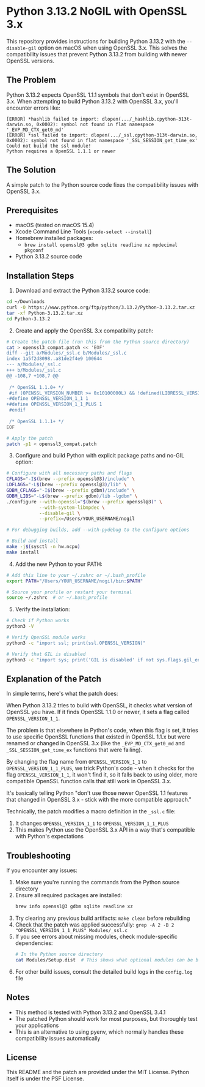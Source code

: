 # Python 3.13.2 NoGIL with OpenSSL 3.x

This repository provides instructions for building Python 3.13.2 with the `--disable-gil` option on macOS when using OpenSSL 3.x. This solves the compatibility issues that prevent Python 3.13.2 from building with newer OpenSSL versions.

## The Problem

Python 3.13.2 expects OpenSSL 1.1.1 symbols that don't exist in OpenSSL 3.x. When attempting to build Python 3.13.2 with OpenSSL 3.x, you'll encounter errors like:

```
[ERROR] *hashlib failed to import: dlopen(.../_hashlib.cpython-313t-darwin.so, 0x0002): symbol not found in flat namespace '_EVP_MD_CTX_get0_md'
[ERROR] *ssl failed to import: dlopen(.../_ssl.cpython-313t-darwin.so, 0x0002): symbol not found in flat namespace '_SSL_SESSION_get_time_ex'
Could not build the ssl module!
Python requires a OpenSSL 1.1.1 or newer
```

## The Solution

A simple patch to the Python source code fixes the compatibility issues with OpenSSL 3.x.

## Prerequisites

- macOS (tested on macOS 15.4)
- Xcode Command Line Tools (`xcode-select --install`)
- Homebrew installed packages:
  - `brew install openssl@3 gdbm sqlite readline xz mpdecimal pkgconf`
- Python 3.13.2 source code

## Installation Steps

1. Download and extract the Python 3.13.2 source code:

```bash
cd ~/Downloads
curl -O https://www.python.org/ftp/python/3.13.2/Python-3.13.2.tar.xz
tar -xf Python-3.13.2.tar.xz
cd Python-3.13.2
```

2. Create and apply the OpenSSL 3.x compatibility patch:

```bash
# Create the patch file (run this from the Python source directory)
cat > openssl3_compat.patch << 'EOF'
diff --git a/Modules/_ssl.c b/Modules/_ssl.c
index 1a5f2d8098..a81de2f4e9 100644
--- a/Modules/_ssl.c
+++ b/Modules/_ssl.c
@@ -108,7 +108,7 @@
 
 /* OpenSSL 1.1.0+ */
 #if (OPENSSL_VERSION_NUMBER >= 0x10100000L) && !defined(LIBRESSL_VERSION_NUMBER)
-#define OPENSSL_VERSION_1_1 1
+#define OPENSSL_VERSION_1_1_PLUS 1
 #endif
 
 /* OpenSSL 1.1.1+ */
EOF

# Apply the patch
patch -p1 < openssl3_compat.patch
```

3. Configure and build Python with explicit package paths and no-GIL option:

```bash
# Configure with all necessary paths and flags
CFLAGS="-I$(brew --prefix openssl@3)/include" \
LDFLAGS="-L$(brew --prefix openssl@3)/lib" \
GDBM_CFLAGS="-I$(brew --prefix gdbm)/include" \
GDBM_LIBS="-L$(brew --prefix gdbm)/lib -lgdbm" \
./configure --with-openssl="$(brew --prefix openssl@3)" \
            --with-system-libmpdec \
            --disable-gil \
            --prefix=/Users/YOUR_USERNAME/nogil

# For debugging builds, add --with-pydebug to the configure options

# Build and install
make -j$(sysctl -n hw.ncpu)
make install
```

4. Add the new Python to your PATH:

```bash
# Add this line to your ~/.zshrc or ~/.bash_profile
export PATH="/Users/YOUR_USERNAME/nogil/bin:$PATH"

# Source your profile or restart your terminal
source ~/.zshrc  # or ~/.bash_profile
```

5. Verify the installation:

```bash
# Check if Python works
python3 -V

# Verify OpenSSL module works
python3 -c "import ssl; print(ssl.OPENSSL_VERSION)"

# Verify that GIL is disabled
python3 -c "import sys; print('GIL is disabled' if not sys.flags.gil_enabled else 'GIL is enabled')"
```

## Explanation of the Patch

In simple terms, here's what the patch does:

When Python 3.13.2 tries to build with OpenSSL, it checks what version of OpenSSL you have. If it finds OpenSSL 1.1.0 or newer, it sets a flag called `OPENSSL_VERSION_1_1`. 

The problem is that elsewhere in Python's code, when this flag is set, it tries to use specific OpenSSL functions that existed in OpenSSL 1.1.x but were renamed or changed in OpenSSL 3.x (like the `_EVP_MD_CTX_get0_md` and `_SSL_SESSION_get_time_ex` functions that were failing).

By changing the flag name from `OPENSSL_VERSION_1_1` to `OPENSSL_VERSION_1_1_PLUS`, we trick Python's code - when it checks for the flag `OPENSSL_VERSION_1_1`, it won't find it, so it falls back to using older, more compatible OpenSSL function calls that still work in OpenSSL 3.x.

It's basically telling Python "don't use those newer OpenSSL 1.1 features that changed in OpenSSL 3.x - stick with the more compatible approach."

Technically, the patch modifies a macro definition in the `_ssl.c` file:

1. It changes `OPENSSL_VERSION_1_1` to `OPENSSL_VERSION_1_1_PLUS`
2. This makes Python use the OpenSSL 3.x API in a way that's compatible with Python's expectations

## Troubleshooting

If you encounter any issues:

1. Make sure you're running the commands from the Python source directory
2. Ensure all required packages are installed:
   ```bash
   brew info openssl@3 gdbm sqlite readline xz
   ```
3. Try clearing any previous build artifacts: `make clean` before rebuilding
4. Check that the patch was applied successfully: `grep -A 2 -B 2 "OPENSSL_VERSION_1_1_PLUS" Modules/_ssl.c`
5. If you see errors about missing modules, check module-specific dependencies:
   ```bash
   # In the Python source directory
   cat Modules/Setup.dist  # This shows what optional modules can be built
   ```
6. For other build issues, consult the detailed build logs in the `config.log` file

## Notes

- This method is tested with Python 3.13.2 and OpenSSL 3.4.1
- The patched Python should work for most purposes, but thoroughly test your applications
- This is an alternative to using pyenv, which normally handles these compatibility issues automatically

## License

This README and the patch are provided under the MIT License. Python itself is under the PSF License.
